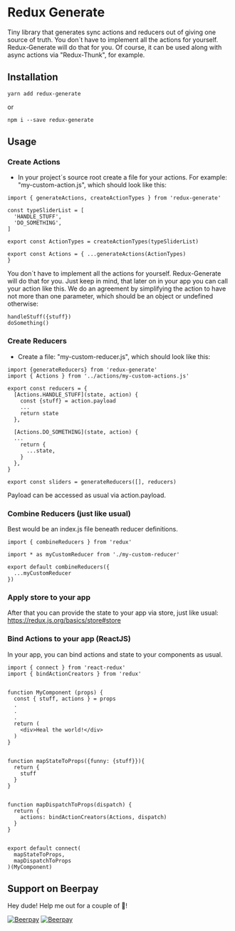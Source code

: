 # Redux Generate
Tiny library that generates sync actions and reducers out of giving one source of truth. You don´t have to implement all the actions for yourself. Redux-Generate will do that for you. Of course, it can be used along with async actions via "Redux-Thunk", for example.

## Installation

```
yarn add redux-generate
``` 

or 

``` 
npm i --save redux-generate
```


## Usage

### Create Actions
- In your project´s source root create a file for your actions. For example: "my-custom-action.js", which should look like this:

``` 
import { generateActions, createActionTypes } from 'redux-generate'

const typeSliderList = [
  'HANDLE_STUFF',
  'DO_SOMETHING',
]

export const ActionTypes = createActionTypes(typeSliderList)

export const Actions = { ...generateActions(ActionTypes) 
}

```  

You don´t have to implement all the actions for yourself. Redux-Generate will do that for you. Just keep in mind, that later on in your app you can call your action like this. We do an agreement by simplifying the action to have not more than one parameter, which should be an object or undefined otherwise:

``` 
handleStuff({stuff})
doSomething()
``` 

### Create Reducers

- Create a file: "my-custom-reducer.js", which should look like this:

``` 
import {generateReducers} from 'redux-generate'
import { Actions } from '../actions/my-custom-actions.js'

export const reducers = {
  [Actions.HANDLE_STUFF](state, action) {
    const {stuff} = action.payload
    ...
    return state
  },

  [Actions.DO_SOMETHING](state, action) {
  ...
    return {
      ...state,
    }
  },
}

export const sliders = generateReducers([], reducers)

```  

Payload can be accessed as usual via action.payload.


### Combine Reducers (just like usual)
Best would be an index.js file beneath reducer definitions.

``` 
import { combineReducers } from 'redux'

import * as myCustomReducer from './my-custom-reducer'

export default combineReducers({
  ...myCustomReducer
})

``` 

### Apply store to your app
After that you can provide the state to your app via store, just like usual: https://redux.js.org/basics/store#store

### Bind Actions to your app (ReactJS)
In your app, you can bind actions and state to your components as usual.


``` 
import { connect } from 'react-redux'
import { bindActionCreators } from 'redux'


function MyComponent (props) {
  const { stuff, actions } = props
  .
  .
  .
  return (
    <div>Heal the world!</div>
  )
}


function mapStateToProps({funny: {stuff}}){
  return {
    stuff
  }
}


function mapDispatchToProps(dispatch) {
  return {
    actions: bindActionCreators(Actions, dispatch)
  }
}


export default connect(
  mapStateToProps,
  mapDispatchToProps
)(MyComponent)
``` 



## Support on Beerpay
Hey dude! Help me out for a couple of :beers:!

[![Beerpay](https://beerpay.io/TimSusa/redux-generate/badge.svg?style=beer-square)](https://beerpay.io/TimSusa/redux-generate)  [![Beerpay](https://beerpay.io/TimSusa/redux-generate/make-wish.svg?style=flat-square)](https://beerpay.io/TimSusa/redux-generate?focus=wish)
